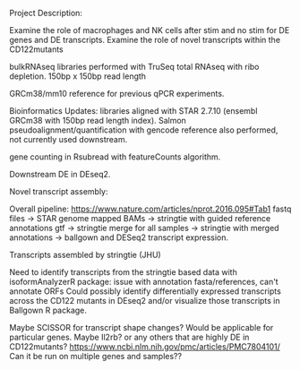 Project Description:

Examine the role of macrophages and NK cells after stim and no stim for DE genes and DE transcripts. Examine the role of novel transcripts within the CD122mutants

bulkRNAseq libraries performed with TruSeq total RNAseq with ribo depletion. 150bp x 150bp read length

GRCm38/mm10 reference for previous qPCR experiments.

Bioinformatics Updates:
libraries aligned with STAR 2.7.10 (ensembl GRCm38 with 150bp read length index). Salmon pseudoalignment/quantification with gencode reference also performed, not currently used downstream.

gene counting in Rsubread with featureCounts algorithm.

Downstream DE in DEseq2. 


Novel transcript assembly:

Overall pipeline:
https://www.nature.com/articles/nprot.2016.095#Tab1
fastq files -> STAR genome mapped BAMs -> stringtie with guided reference annotations gtf -> stringtie merge for all samples -> stringtie with merged annotations -> ballgown and DESeq2 transcript expression.

Transcripts assembled by stringtie (JHU)

Need to identify transcripts from the stringtie based data with isoformAnalyzerR package: issue with annotation fasta/references, can't annotate ORFs
Could possibly identify differentially expressed transcripts across the CD122 mutants in DEseq2 and/or visualize those transcripts in Ballgown R package.

Maybe SCISSOR for transcript shape changes? Would be applicable for particular genes. Maybe Il2rb? or any others that are highly DE in CD122mutants?
https://www.ncbi.nlm.nih.gov/pmc/articles/PMC7804101/
Can it be run on multiple genes and samples??

